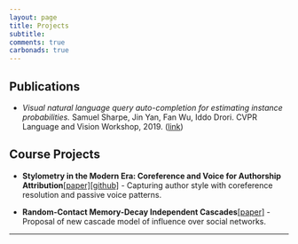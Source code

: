 ```yaml
---
layout: page
title: Projects
subtitle: 
comments: true
carbonads: true
---
```


## Publications

- *Visual natural language query auto-completion for estimating instance probabilities.* 
Samuel Sharpe, Jin Yan, Fan Wu, Iddo Drori. 
CVPR Language and Vision Workshop, 2019. ([link](https://ssharpe42.github.io/VNLQAC/))

## Course Projects

-  **Stylometry in the Modern Era: Coreference and Voice for Authorship Attribution**[\[paper\]](https://ssharpe42.github.io/CorefVoice)[\[github\]](https://github.com/ssharpe42/AuthorStyle) - Capturing author style with coreference resolution and passive voice patterns. 

-  **Random-Contact Memory-Decay Independent Cascades**[\[paper\]](https://ssharpe42.github.io/RCMD-IC) - Proposal of new cascade model of influence over social networks.


---